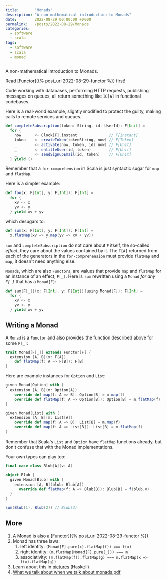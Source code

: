 ```yaml
---
title:       "Monads"
description: "A non-mathematical introduction to Monads"
date:        2022-08-29 00:00:00 +0000
permalink:   /posts/2022-08-29/Monads
categories:
  - software
  - scala
tags:
  - software
  - scala
  - monad
---
```


A non-mathematical introduction to Monads.

Read [Functor]({% post_url 2022-08-29-functor %}) first!

Code working with databases, performing HTTP requests, publishing messages on queues, all return something like `IO[A]` in functional codebases.

Here is a real-world example, slightly modified to protect the guilty, making calls to remote services and queues.

```scala
def completeSubscription(token: String, id: UserId): F[Unit] =
  for {
    now      <- Clock[F].instant              // F[Instant]
    token    <- createToken(tokenString, now) // F[Token]
    _        <- activate(now, token, id) now) // F[Unit]
    _        <- entitleUser(id, token)        // F[Unit]
    _        <- sendSignupEmail(id, token)    // F[Unit]
  } yield ()
```

Remember that a `for-comprehension` in Scala is just syntactic sugar for `map` and `flatMap`.

Here is a simpler example:

```scala
def foo(x: F[Int], y: F[Int]): F[Int] =
  for {
    xv <- x
    yv <- y
  } yield xv + yv
```

which desugars to:

```scala
def sum(x: F[Int], y: F[Int]): F[Int] =
  x.flatMap(xv => y.map(yv => xv + yv))
```

`sum` and `completeSubscription` do not care about `F` itself, the so-called *effect*, they care about the values contained by it.
The `F[A]` returned from each of the generators in the `for-comprehension` must provide `flatMap` and `map`, it doesn't need anything else.

`Monads`, which are also `Functors`, are values that provide `map` and `flatMap` for an instance of an effect, `F[_]`. 
Here is `sum` rewritten using a `Monad` *for any `F[_]`* that has a `Monad[F]`:

```scala
def sum[F[_]](x: F[Int], y: F[Int])(using Monad[F]): F[Int] =
  for {
    xv <- x
    yv <- y
  } yield xv + yv
```

## Writing a Monad

A `Monad` is a `Functor` and also provides the function described above for some `F[_]`:

```scala
trait Monad[F[_]] extends Functor[F] {
  extension [A, B](x: F[A])
    def flatMap(f: A => F[B]): F[B]
}
```

Here are example instances for `Option` and `List`:

```scala
given Monad[Option] with {
  extension [A, B](m: Option[A])
    override def map(f: A => B): Option[B] = m.map(f)
    override def flatMap(f: A => Option[B]): Option[B] = m.flatMap(f)
}

given Monad[List] with {
  extension [A, B](m: List[A])
    override def map(f: A => B): List[B] = m.map(f)
    override def map(f: A => List[B]): List[B] = m.flatMap(f)
}
```

Remember that Scala's `List` and `Option` have `flatMap` functions already,
but don't confuse that with the Monad implementations.

Your own types can play too:

```scala
final case class Blub[A](v: A)

object Blub {
  given Monad[Blub] with {
    extension [A, B](blub: Blub[A])
      override def flatMap(f: A => Blub[B]): Blub[B] = f(blub.v)
  }
}

sum(Blub(1), Blub(2)) // Blub(3)
```

## More

1. A Monad is also a [Functor]({% post_url 2022-08-29-functor %})
1. Monad has three laws:
    1. left identity: `(Monad[F].pure(x).flatMap(f)) === f(x)`
    1. right identity: `(m.flatMap(Monad[F].pure(_))) === m`
    1. associativity: `(m.flatMap(f)).flatMap(g) === m.flatMap(x => f(x).flatMap(g))`
1. Learn about this in [pictures](https://adit.io/posts/2013-04-17-functors,_applicatives,_and_monads_in_pictures.html) (Haskell)
1. [What we talk about when we talk about monads.pdf](http://tomasp.net/academic/papers/monads/monads-programming.pdf)
